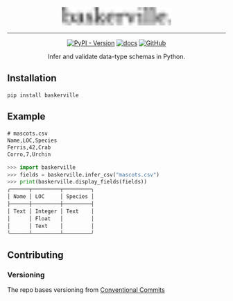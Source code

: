 <div align="center">
  <picture>
    <source media="(prefers-color-scheme: dark)" srcset="https://raw.githubusercontent.com/jaynewey/baskerville/main/static/logo-dark.svg?raw=true" width="50%">
    <source media="(prefers-color-scheme: light)" srcset="https://raw.githubusercontent.com/jaynewey/baskerville/main/static/logo-light.svg?raw=true" width="50%">
    <img src="https://raw.githubusercontent.com/jaynewey/baskerville/main/static/logo-light.svg?raw=true" width="50%">
  </picture>

---

[![PyPI - Version](https://img.shields.io/pypi/v/baskerville)](https://pypi.org/project/baskerville)
[![docs](https://github.com/jaynewey/baskerville-py/actions/workflows/docs.yml/badge.svg)](https://jaynewey.github.io/baskerville-py)
[![GitHub](https://img.shields.io/github/license/jaynewey/baskerville-py)](https://github.com/jaynewey/baskerville-py/blob/main/LICENSE)

Infer and validate data-type schemas in Python.

</div>

## Installation

```
pip install baskerville
```

## Example

```
# mascots.csv
Name,LOC,Species
Ferris,42,Crab
Corro,7,Urchin
```

```python
>>> import baskerville
>>> fields = baskerville.infer_csv("mascots.csv")
>>> print(baskerville.display_fields(fields))
╭──────┬─────────┬─────────╮
│ Name │ LOC     │ Species │
├──────┼─────────┼─────────┤
│ Text │ Integer │ Text    │
│      │ Float   │         │
│      │ Text    │         │
╰──────┴─────────┴─────────╯
```

## Contributing

<!-- TODO: add "pre-commit checklist" when CI is set up -->

### Versioning

The repo bases versioning from [Conventional Commits](https://www.conventionalcommits.org/en/v1.0.0/)
